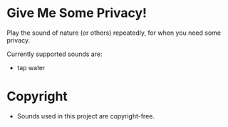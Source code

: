 # Give Me Some Privacy!

Play the sound of nature (or others) repeatedly, for when you need some privacy.

Currently supported sounds are:

- tap water

# Copyright

- Sounds used in this project are copyright-free.
